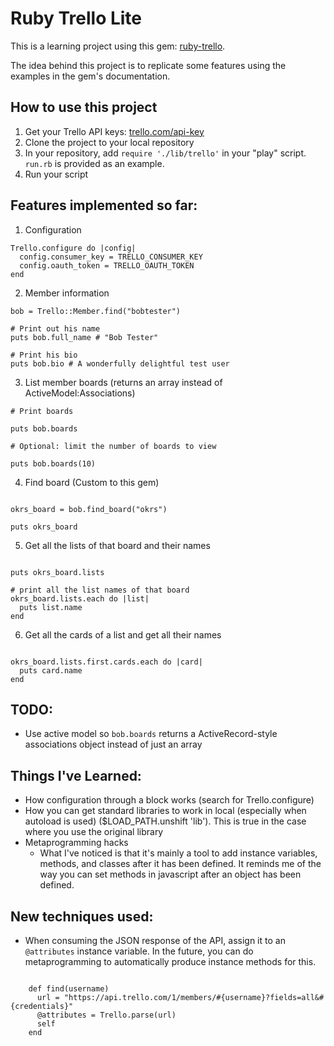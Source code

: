 # Ruby Trello Lite

This is a learning project using this gem: [ruby-trello](https://github.com/jeremytregunna/ruby-trello).

The idea behind this project is to replicate some features using the examples in the gem's documentation.

## How to use this project

1. Get your Trello API keys: [trello.com/api-key](https://trello.com/app-key/)
2. Clone the project to your local repository
3. In your repository, add `require './lib/trello'` in your "play" script. `run.rb` is provided as an example.
4. Run your script

## Features implemented so far:

1. Configuration

```
Trello.configure do |config|
  config.consumer_key = TRELLO_CONSUMER_KEY
  config.oauth_token = TRELLO_OAUTH_TOKEN
end
```

2. Member information

```
bob = Trello::Member.find("bobtester")

# Print out his name
puts bob.full_name # "Bob Tester"

# Print his bio
puts bob.bio # A wonderfully delightful test user
```

3. List member boards (returns an array instead of ActiveModel:Associations)

```
# Print boards

puts bob.boards

# Optional: limit the number of boards to view

puts bob.boards(10)

```

4. Find board (Custom to this gem)

```

okrs_board = bob.find_board("okrs")

puts okrs_board

```

5. Get all the lists of that board and their names

```

puts okrs_board.lists

# print all the list names of that board
okrs_board.lists.each do |list|
  puts list.name
end

```

6. Get all the cards of a list and get all their names

```

okrs_board.lists.first.cards.each do |card|
  puts card.name  
end
```

## TODO:

* Use active model so `bob.boards` returns a ActiveRecord-style associations object instead of just an array


## Things I've Learned:

* How configuration through a block works (search for Trello.configure)
* How you can get standard libraries to work in local 
	(especially when autoload is used) ($LOAD_PATH.unshift 'lib'). This is true
	in the case where you use the original library
* Metaprogramming hacks
	* What I've noticed is that it's mainly a tool to add instance variables,
		methods, and classes after it has been defined. It reminds me of 
			the way you can set methods in javascript after an object has been defined.

## New techniques used:

* When consuming the JSON response of the API, assign it to an `@attributes` instance variable. In the future, you can do metaprogramming to automatically produce instance methods for this.
```

    def find(username)
      url = "https://api.trello.com/1/members/#{username}?fields=all&#{credentials}"
      @attributes = Trello.parse(url)
      self
    end

```

